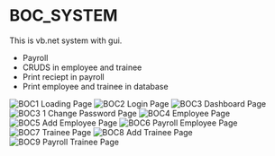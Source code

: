 # BOC_SYSTEM
This is vb.net system with gui.
- Payroll
- CRUDS in employee and trainee
- Print reciept in payroll
- Print employee and trainee in database

![BOC1 Loading Page](https://user-images.githubusercontent.com/108510745/215040487-bc7842fd-00e8-4830-b78a-86bc8b600b17.png)
![BOC2 Login Page](https://user-images.githubusercontent.com/108510745/215040505-d9b70396-f76d-4c3a-8ea7-0e95917b20e1.png)
![BOC3 Dashboard Page](https://user-images.githubusercontent.com/108510745/215040512-2cfd23b6-5e43-4bce-b3e3-ec3cfeb43bb6.png)
![BOC3 1 Change Password Page](https://user-images.githubusercontent.com/108510745/215040519-9f6c845a-0413-42b0-82df-f5b344733cdf.png)
![BOC4 Employee Page](https://user-images.githubusercontent.com/108510745/215040537-b4d3d3b8-4e57-4f44-85a8-fcf62a0325b1.png)
![BOC5 Add Employee Page](https://user-images.githubusercontent.com/108510745/215040542-122ae33f-fcbc-4ff1-839b-450efb2c3e1a.png)
![BOC6 Payroll Employee Page](https://user-images.githubusercontent.com/108510745/215040549-3e8b5408-20e9-4733-9c8c-06ed998dfe9a.png)
![BOC7 Trainee Page](https://user-images.githubusercontent.com/108510745/215040573-68dedda9-829d-4cc0-97c4-e86724d0b033.png)
![BOC8 Add Trainee Page](https://user-images.githubusercontent.com/108510745/215040580-ac6c1179-f762-40bc-9fb2-d984c3b93df8.png)
![BOC9 Payroll Trainee Page](https://user-images.githubusercontent.com/108510745/215040591-1190b132-819b-4156-8b27-6a3c15b2950b.png)
